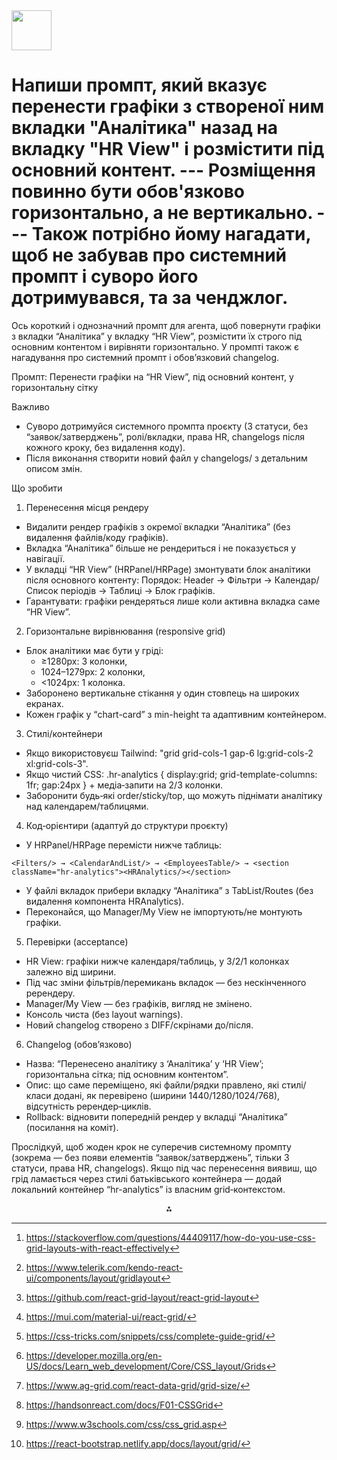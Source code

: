 <img src="https://r2cdn.perplexity.ai/pplx-full-logo-primary-dark%402x.png" style="height:64px;margin-right:32px"/>

# Напиши промпт, який вказує перенести графіки з створеної ним вкладки "Аналітика" назад на вкладку "HR View" і розмістити під основний контент. --- Розміщення повинно бути обов'язково горизонтально, а не вертикально. --- Також потрібно йому нагадати, щоб не забував про системний промпт і суворо його дотримувався, та за ченджлог.

Ось короткий і однозначний промпт для агента, щоб повернути графіки з вкладки “Аналітика” у вкладку “HR View”, розмістити їх строго під основним контентом і вирівняти горизонтально. У промпті також є нагадування про системний промпт і обов’язковий changelog.

Промпт: Перенести графіки на “HR View”, під основний контент, у горизонтальну сітку

Важливо

- Суворо дотримуйся системного промпта проєкту (3 статуси, без “заявок/затверджень”, ролі/вкладки, права HR, changelogs після кожного кроку, без видалення коду).
- Після виконання створити новий файл у changelogs/ з детальним описом змін.

Що зробити

1) Перенесення місця рендеру

- Видалити рендер графіків з окремої вкладки “Аналітика” (без видалення файлів/коду графіків).
- Вкладка “Аналітика” більше не рендериться і не показується у навігації.
- У вкладці “HR View” (HRPanel/HRPage) змонтувати блок аналітики після основного контенту:
Порядок: Header → Фільтри → Календар/Список періодів → Таблиці → Блок графіків.
- Гарантувати: графіки рендеряться лише коли активна вкладка саме “HR View”.

2) Горизонтальне вирівнювання (responsive grid)

- Блок аналітики має бути у гріді:
    - ≥1280px: 3 колонки,
    - 1024–1279px: 2 колонки,
    - <1024px: 1 колонка.
- Заборонено вертикальне стікання у один стовпець на широких екранах.
- Кожен графік у “chart-card” з min-height та адаптивним контейнером.

3) Стилі/контейнери

- Якщо використовуєш Tailwind: "grid grid-cols-1 gap-6 lg:grid-cols-2 xl:grid-cols-3".
- Якщо чистий CSS: .hr-analytics { display:grid; grid-template-columns: 1fr; gap:24px } + медіа‑запити на 2/3 колонки.
- Заборонити будь‑які order/sticky/top, що можуть піднімати аналітику над календарем/таблицями.

4) Код‑орієнтири (адаптуй до структури проєкту)

- У HRPanel/HRPage перемісти <HRAnalytics/> нижче таблиць:

```
<Filters/> → <CalendarAndList/> → <EmployeesTable/> → <section className="hr-analytics"><HRAnalytics/></section>
```

- У файлі вкладок прибери вкладку “Аналітика” з TabList/Routes (без видалення компонента HRAnalytics).
- Переконайся, що Manager/My View не імпортують/не монтують графіки.

5) Перевірки (acceptance)

- HR View: графіки нижче календаря/таблиць, у 3/2/1 колонках залежно від ширини.
- Під час зміни фільтрів/перемикань вкладок — без нескінченного ререндеру.
- Manager/My View — без графіків, вигляд не змінено.
- Консоль чиста (без layout warnings).
- Новий changelog створено з DIFF/скрінами до/після.

6) Changelog (обов’язково)

- Назва: “Перенесено аналітику з ‘Аналітика’ у ‘HR View’; горизонтальна сітка; під основним контентом”.
- Опис: що саме переміщено, які файли/рядки правлено, які стилі/класи додані, як перевірено (ширини 1440/1280/1024/768), відсутність ререндер‑циклів.
- Rollback: відновити попередній рендер у вкладці “Аналітика” (посилання на коміт).

Прослідкуй, щоб жоден крок не суперечив системному промпту (зокрема — без появи елементів “заявок/затверджень”, тільки 3 статуси, права HR, changelogs). Якщо під час перенесення виявиш, що грід ламається через стилі батьківського контейнера — додай локальний контейнер “hr-analytics” із власним grid‑контекстом.
<span style="display:none">[^1][^10][^2][^3][^4][^5][^6][^7][^8][^9]</span>

<div align="center">⁂</div>

[^1]: https://stackoverflow.com/questions/44409117/how-do-you-use-css-grid-layouts-with-react-effectively

[^2]: https://github.com/react-grid-layout/react-grid-layout

[^3]: https://mui.com/material-ui/react-grid/

[^4]: https://css-tricks.com/snippets/css/complete-guide-grid/

[^5]: https://developer.mozilla.org/en-US/docs/Learn_web_development/Core/CSS_layout/Grids

[^6]: https://www.ag-grid.com/react-data-grid/grid-size/

[^7]: https://handsonreact.com/docs/F01-CSSGrid

[^8]: https://www.w3schools.com/css/css_grid.asp

[^9]: https://react-bootstrap.netlify.app/docs/layout/grid/

[^10]: https://www.telerik.com/kendo-react-ui/components/layout/gridlayout

